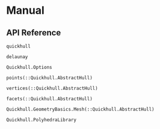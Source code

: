 # Manual

## API Reference

```@docs
quickhull
```

```@docs
delaunay
```

```@docs
Quickhull.Options
```

```@docs
points(::Quickhull.AbstractHull)
```

```@docs
vertices(::Quickhull.AbstractHull)
```

```@docs
facets(::Quickhull.AbstractHull)
```

```@docs
Quickhull.GeometryBasics.Mesh(::Quickhull.AbstractHull)
```

```@docs
Quickhull.PolyhedraLibrary
```
